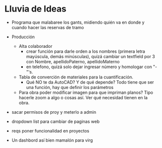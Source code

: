 # Lluvia de Ideas 
  
  - Programa que malabaree los gants, midiendo quién va en donde y cuando hacer las reservas de tramo
  - Producción
    - Alta colaborador
      - crear función para darle orden a los nombres (primera letra mayúscula, demás minúsculas), quizá cambiar un textfield por 3 con Nombre, apellidoPaterno, apellidoMaterno
      - en telefono, quizá solo dejar ingresar número y homologar con "-"'s.    
     - Tabla de converción de materiales para la cuantificación.
        - Qué NO te da AutoCAD? Y de qué depende? Todo tiene que ser una función, hay que definir los parámetros
     - Para obra poder modificar imagen para que impriman planos? Tipo hacerle zoom a algo o cosas así. Ver qué necesidad tienen en la obra.
 
  - sacar permisos de proy y meterlo a admin
  - dropdown list para cambiar de paginas web
  - reqs poner funcionalidad en proyectos
  
  - Un dashbord así bien mamalón para virg
